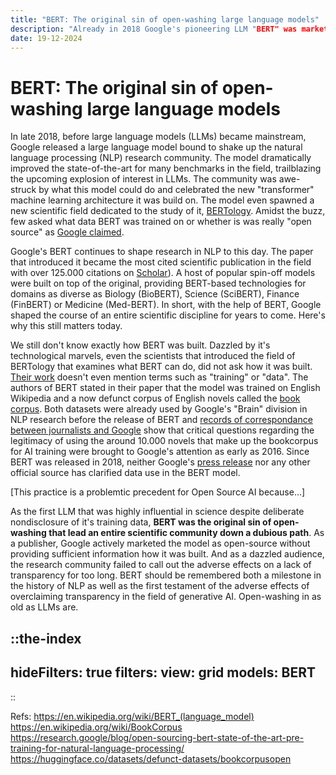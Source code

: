 ```yaml
--- 
title: "BERT: The original sin of open-washing large language models"
description: "Already in 2018 Google's pioneering LLM "BERT" was marketed as open source, leading an entire field down a dubious path."
date: 19-12-2024
---
```


# BERT: The original sin of open-washing large language models


In late 2018, before large language models (LLMs) became mainstream, Google released a large language model bound to shake up the natural language processing (NLP) research community. 
The model dramatically improved the state-of-the-art for many benchmarks in the field, trailblazing the upcoming explosion of interest in LLMs. 
The community was awe-struck by what this model could do and celebrated the new "transformer" machine learning architecture it was build on.
The model even spawned a new scientific field dedicated to the study of it, [BERTology](https://aclanthology.org/2020.tacl-1.54/). 
Amidst the buzz, few asked what data BERT was trained on or whether is was really "open source" as [Google claimed](https://research.google/blog/open-sourcing-bert-state-of-the-art-pre-training-for-natural-language-processing/).

Google's BERT continues to shape research in NLP to this day. 
The paper that introduced it became the most cited scientific publication in the field with over 125.000 citations on [Scholar](https://scholar.google.com)). 
A host of popular spin-off models were built on top of the original, providing BERT-based technologies for domains as diverse as Biology (BioBERT), Science (SciBERT), Finance (FinBERT) or Medicine (Med-BERT). 
In short, with the help of BERT, Google shaped the course of an entire scientific discipline for years to come. 
Here's why this still matters today. 

We still don't know exactly how BERT was built. 
Dazzled by it's technological marvels, even the scientists that introduced the field of BERTology that examines what BERT can do, did not ask how it was built. 
[Their work](https://aclanthology.org/2020.tacl-1.54/) doesn't even mention terms such as "training" or "data". 
The authors of BERT stated in their paper that the model was trained on English Wikipedia and a now defunct corpus of English novels called the [book corpus](https://en.wikipedia.org/wiki/BookCorpus). 
Both datasets were already used by Google's "Brain" division in NLP research before the release of BERT and [records of correspondance between journalists and Google](https://www.theguardian.com/books/2016/sep/28/google-swallows-11000-novels-to-improve-ais-conversation#comments) show that critical questions regarding the legitimacy of using the around 10.000 novels that make up the bookcorpus for AI training were brought to Google's attention as early as 2016.
Since BERT was released in 2018, neither Google's [press release](https://research.google/blog/open-sourcing-bert-state-of-the-art-pre-training-for-natural-language-processing/) nor any other official source has clarified data use in the BERT model.

[This practice is a problemtic precedent for Open Source AI because...]

As the first LLM that was highly influential in science despite deliberate nondisclosure of it's training data, **BERT was the original sin of open-washing that lead an entire scientific community down a dubious path**. 
As a publisher, Google actively marketed the model as open-source without providing sufficient information how it was built. 
And as a dazzled audience, the research community failed to call out the adverse effects on a lack of transparency for too long. 
BERT should be remembered both a milestone in the history of NLP as well as the first testament of the adverse effects of overclaiming transparency in the field of generative AI. 
Open-washing in as old as LLMs are.


::the-index
---
hideFilters: true
filters: 
  view: grid
  models: BERT
---
::

Refs:
https://en.wikipedia.org/wiki/BERT_(language_model)
https://en.wikipedia.org/wiki/BookCorpus
https://research.google/blog/open-sourcing-bert-state-of-the-art-pre-training-for-natural-language-processing/
https://huggingface.co/datasets/defunct-datasets/bookcorpusopen
